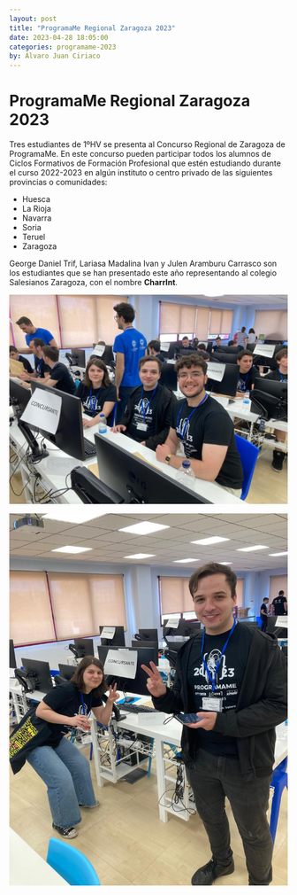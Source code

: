 ```yaml
---
layout: post
title: "ProgramaMe Regional Zaragoza 2023"
date: 2023-04-28 18:05:00
categories: programame-2023
by: Álvaro Juan Ciriaco
---
```


# ProgramaMe Regional Zaragoza 2023

Tres estudiantes de 1ºHV se presenta al Concurso Regional de Zaragoza de ProgramaMe. En este concurso pueden participar todos los alumnos de Ciclos Formativos de Formación Profesional que estén estudiando durante el curso 2022-2023 en algún instituto o centro privado de las siguientes provincias o comunidades:
*   Huesca
*   La Rioja
*   Navarra
*   Soria
*   Teruel
*   Zaragoza

George Daniel Trif, Lariasa Madalina Ivan y Julen Aramburu Carrasco son los estudiantes que se han presentado este año representando al colegio Salesianos Zaragoza, con el nombre <b>CharrInt</b>.

![programame](/assets/img/programame2022.JPG)

![programame-2](/assets/img/programame2022-2.JPG)
